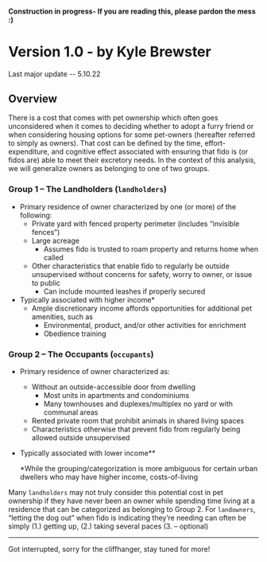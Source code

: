 #### Construction in progress-  If you are reading this, please pardon the mess :)

# Version 1.0 - by Kyle Brewster
Last major update -- 5.10.22

## Overview
There is a cost that comes with pet ownership which often goes unconsidered when it comes to deciding whether to adopt a furry friend or when considering housing options for some pet-owners (hereafter referred to simply as owners). That cost can be defined by the time, effort-expenditure, and cognitive effect associated with ensuring that fido is (or fidos are) able to meet their excretory needs. In the context of this analysis, we will generalize owners as belonging to one of two groups.

### Group 1 – The Landholders (`landholders`)   
  -	Primary residence of owner characterized by one (or more) of the following:  
    -	Private yard with fenced property perimeter (includes “invisible fences”)  
    -	Large acreage  
        -	Assumes fido is trusted to roam property and returns home when called  
    -	Other characteristics that enable fido to regularly be outside unsupervised without concerns for safety, worry to owner, or issue to public  
        -	Can include mounted leashes if properly secured  
  -	Typically associated with higher income*  
    -	Ample discretionary income affords opportunities for additional pet amenities, such as  
        -	Environmental, product, and/or other activities for enrichment  
        -	Obedience training  
        
### Group 2 – The Occupants (`occupants`)   
  -	Primary residence of owner characterized as:  
    -	Without an outside-accessible door from dwelling  
        -	Most units in apartments and condominiums  
        -	Many townhouses and duplexes/multiplex no yard or with communal areas  
    -	Rented private room that prohibit animals in shared living spaces  
    -	Characteristics otherwise that prevent fido from regularly being allowed outside unsupervised  
  -	Typically associated with lower income**  


     *While the grouping/categorization is more ambiguous for certain urban dwellers who may have higher income, costs-of-living 


Many ` landholders ` may not truly consider this potential cost in pet ownership if they have never been an owner while spending time living at a residence that can be categorized as belonging to Group 2. For `landowners`, “letting the dog out” when fido is indicating they’re needing can often be simply (1.) getting up, (2.) taking several paces (3. – optional) 

----------------------

Got interrupted, sorry for the cliffhanger, stay tuned for more! 
